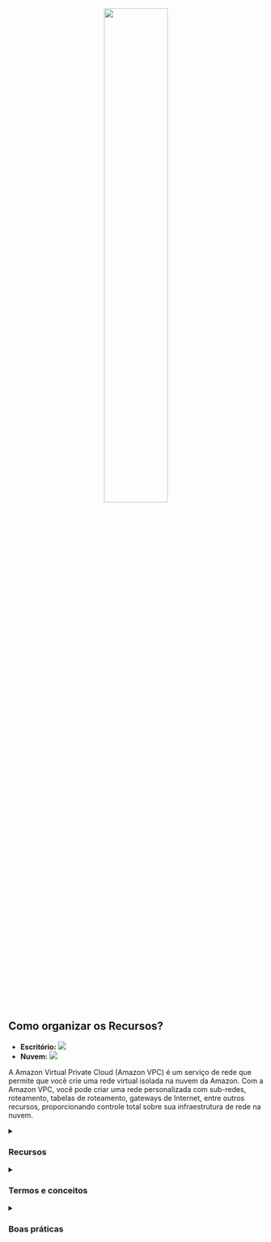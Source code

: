 <div align="center">
  <img src="https://miro.medium.com/v2/resize:fit:2570/1*YcNHxdrbPlV-lWjN_0Ek3g.png" width="50%">
</div>
<br/>

   <h2>Como organizar os Recursos?</h2>
<p>
  <ul>
   <li>
     <b>Escritório:</b>
       <img src="https://i.ytimg.com/vi/_x9gZt2Lw9Y/maxresdefault.jpg" /> 
   </li>
    <li>
     <b>Nuvem:</b>
       <img src="https://docs.aws.amazon.com/pt_br/AmazonRDS/latest/UserGuide/images/con-VPC-sec-grp.png" /> 
   </li>
  </ul>
</p>

<p>A Amazon Virtual Private Cloud (Amazon VPC) é um serviço de rede que permite que você crie uma rede virtual isolada na nuvem da Amazon. Com a Amazon VPC, você pode criar uma rede personalizada com sub-redes, roteamento, tabelas de roteamento, gateways de Internet, entre outros recursos, proporcionando controle total sobre sua infraestrutura de rede na nuvem.
</p>

<details><summary> <h3>Recursos</h3></summary>
<ul>
   <li>
     <b>Sub-rede privada:</b>
       <p>Imagine que existe uma instância EC2 no qual acessa o banco de dados, onde devolve alguma informação para outra instÂncia EC2, não faz sentido estar exposto na internet, logo está em uma sub-rede  privada.</p>
   </li>
    <li>
     <b>Sub-rede pública:</b>
       <p>A instância de sub-rede pública é conectada com a internet, pode receber tanto dados de entrada quanto de saída. É uma instância de um servidor HTTP que pode receber ou fazer requisições, normalmente feitas via Gateway</p>
        <img src="https://res.cloudinary.com/practicaldev/image/fetch/s--gLjFa2Xt--/c_limit%2Cf_auto%2Cfl_progressive%2Cq_auto%2Cw_800/https://dev-to-uploads.s3.amazonaws.com/uploads/articles/nti327hmr7a642l03njz.png" />
    </li>
    <li><b>Conectividade e Segurança:</b> 
        <ul>
          <li>
            <p>VPC permite estabelecer conexões VPN (Virtual Private Network) para conectar em sub-rede privada à sua infraestrutura na nuvem:</p>
        <img src="https://uploads-ssl.webflow.com/611b82111c177de53409c4b5/624465dfe2552c5f29e83625_iE6_z3bFB8uMSnfUz8R2uHqvlYh0E7_mAi7odxPszG5GeA4OXTwp6s8GYKf1N8AFS6OcYCDrHBpouNps1VohYqXTvlV_ZmLCG0xKogzjPjRTT8txNbOqv9oh64W-rqJJ2WqrQgG_.png" />
          </li>
           <li>
            <p>Caso seja necessário mais segurança e velocidade na interação dos recursos, sem ser pela internet em si, ou seja, uma conexão dedicada, com redes isoladas, é possível pela AWS Direct Connect:</p>
    <img src="https://www.w3schools.com/aws/images/directconnect.png" />
          </li>
        </ul>
    </li>
    <li><b>Listas de controle de acesso:</b><p>A nível de sub-rede, para que os dados trafeguem em uma VPC de forma segura, é bacana utilizar uma configuração que é chamado de Network ACLs (Access Control List). O Network ACL é uma lista de controle de acesso que age como um firewall a nível de sub-rede da VPC (Virtual Private Cloud):</p>
    <img src="https://docs.aws.amazon.com/images/vpc/latest/userguide/images/security-diagram_updated.png" />
    <p>
      O Network ACLs possui comportamento Stateless, logo não armazena estado, ele tem regras para entradas e saídas de dados. Por exemplo: entrou um pacote dados para um banco, foi verificado e dentro das configurações foi permitida tal entrada, mas isso não significa que a saída vai ser permitida, também será verificada dentro do que foi permitido (pode ser configurada).
    </p>
    </li>
    <li><b> Grupos de Segurança:</b><p>A nível de EC2, com recursos como grupos de segurança, o comportamento muda para Stateful, então tudo que pôde entrar, pode sair. Logo só será barrada a entrada, se passou, então a saída não será verificada. Essa é a configuração padrão (pode ser ajusta):</p>
    <img src="https://uploads-ssl.webflow.com/611b82111c177de53409c4b5/624465dfa8356e5ee15fe3ce_A0pF_xA7TfbCk8yMYt3AmKtVWL7f0_3yZvrYulgIxW_Gt4H6Q-vfqeqCnjrM03SktstA1IUZS-GmsM3xbumitDsTXSM-FI87Lb00dedOS_C1pTi7ZXd9q0kF4h8a4h4ytP94j4eN.png" />
    </li>
    <li><b>Personalização:</b> Você pode personalizar sua VPC definindo sub-redes, tabelas de roteamento, gateways de Internet e outros recursos de rede de acordo com suas necessidades.</li>
    <li><b>Elasticidade:</b> A Amazon VPC é altamente escalável, permitindo a adição de recursos de rede conforme sua infraestrutura cresce.</li>
</ul> 
</details>
<details><summary> <h3>Termos e conceitos</h3></summary>
<ul>
<li><b>Sub-redes:</b> As sub-redes na Amazon VPC são divisões lógicas de sua rede virtual, onde você pode executar recursos e aplicar configurações de segurança.</li>
<li><b>Tabelas de Roteamento:</b> As tabelas de roteamento na VPC determinam como o tráfego de rede é encaminhado entre sub-redes, gateways e outros recursos de rede.</li>
<li><b>Gateway de Internet:</b> Um Gateway de Internet permite que recursos em suas sub-redes acessem a Internet de forma controlada.</li>
<li><b>Grupos de Segurança:</b> Grupos de segurança são conjuntos de regras de firewall que controlam o tráfego de entrada e saída de recursos na VPC.</li>
<li><b>Network ACLs:</b> As listas de controle de acesso de rede são regras de segurança em nível de sub-rede que controlam o tráfego de rede entre sub-redes.</li>
<li><b>VPN (Virtual Private Network):</b> Uma VPN permite estabelecer uma conexão segura entre sua rede local e sua VPC na nuvem, estendendo sua infraestrutura de rede.</li>
</ul>
</details>
<details><summary> <h3>Boas práticas</h3></summary>
<ul>
  <li>Planejar cuidadosamente a estrutura de sua VPC, incluindo a definição de sub-redes e tabelas de roteamento para atender às necessidades de sua aplicação.</li>
  <li>Utilizar grupos de segurança para controlar o tráfego de rede de entrada e saída para recursos em sua VPC.</li>
  <li>Implementar listas de controle de acesso de rede (Network ACLs) para adicionar camadas adicionais de segurança em nível de sub-rede.</li>
  <li>Utilizar gateways de Internet somente quando necessário, e aplicar políticas de controle de acesso para garantir a segurança.</li>
  <li>Configurar conexões VPN seguras para conectar sua rede local à sua VPC, estendendo sua infraestrutura de rede de forma segura.</li>
  <li>Monitorar o tráfego de rede e configurar alertas para detectar atividades suspeitas ou problemas de desempenho.</li>
  <li>Manter uma documentação clara da configuração de sua VPC e seus recursos de rede para facilitar a gestão e solução de problemas.</li>
</ul>
</details>
